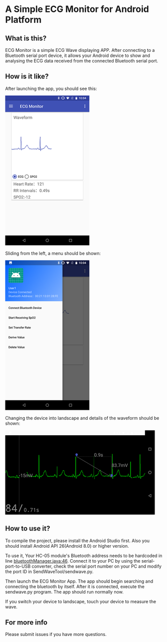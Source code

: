 # A Simple ECG Monitor for Android Platform

## What is this?

ECG Monitor is a simple ECG Wave displaying APP. After connecting to a Bluetooth serial port device, 
it allows your Android device to show and analysing the ECG data received from the connected Bluetooth serial port. 

## How is it like?

After launching the app, you should see this:

![](./figures/fig1.png)

Sliding from the left, a menu should be shown:

![](./figures/fig2.png)

Changing the device into landscape and details of the waveform should be shown:

![](./figures/fig3.png)

## How to use it?

To compile the project, please install the Android Studio first. Also you should install Android API 26(Android 8.0) or higher version.  

To use it, Your HC-05 module's Bluetooth address needs to be hardcoded in line [bluetoothManager.java:46](https://github.com/chickenjohn/ECG_Monitor_on_Android/blob/768390a93384210c72c818f747d2866f219e2795/app/src/main/java/com/experiment/chickenjohn/materialdemo/bluetoothManager.java#L46). Connect it to your PC by using the serial-port-to-USB converter, check the serial port number on your PC and modify the port ID in SendWaveTool/sendwave.py. 

Then launch the ECG Monitor App. The app should begin searching and connecting the bluetooth by itself. After it is connected, execute the sendwave.py program. The app should run normally now. 

If you switch your device to landscape, touch your device to measure the wave.

## For more info

Please submit issues if you have more questions. 
